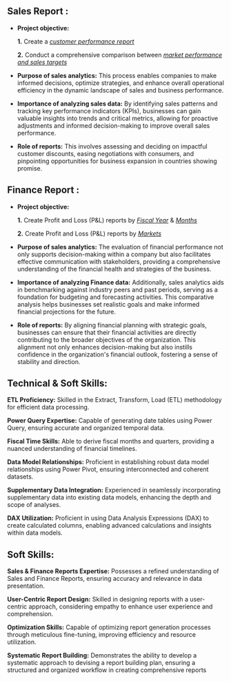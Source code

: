 ## Sales Report :

- **Project objective:** 

  **1.** Create a _[customer performance report](https://github.com/Anilkumar61134/Excel-Sales-Analytics/blob/main/Customer%20net%20sales%20performence.pdf)_

  **2.** Conduct a comprehensive comparison between _[market performance and sales targets](https://github.com/Anilkumar61134/Excel-Sales-Analytics/blob/main/Market%20performence%20vs%20target.pdf)_

- **Purpose of sales analytics:** This process enables companies to make informed decisions, optimize strategies, and enhance overall operational efficiency in the dynamic landscape of sales and business performance.

- **Importance of analyzing sales data:** By identifying sales patterns and tracking key performance indicators (KPIs), businesses can gain valuable insights into trends and critical metrics, allowing for proactive adjustments and informed decision-making to improve overall sales performance.

- **Role of reports:** This involves assessing and deciding on impactful customer discounts, easing negotiations with consumers, and pinpointing opportunities for business expansion in countries showing promise.

## Finance Report :

- **Project objective:**

   **1.** Create Profit and Loss (P&L) reports by _[Fiscal Year](https://github.com/Anilkumar61134/Excel-Sales-Analytics/blob/main/p%20%26%20l%20%20fiscal%20year.pdf)_ & _[Months](https://github.com/Anilkumar61134/Excel-Sales-Analytics/blob/main/p%20%26%20l%20%20fiscal%20month.pdf)_

    **2.** Create Profit and Loss (P&L) reports by _[Markets](https://github.com/Anilkumar61134/Excel-Sales-Analytics/blob/main/p%20%26%20l%20for%20markets.pdf)_

- **Purpose of sales analytics:** The evaluation of financial performance not only supports decision-making within a company but also facilitates effective communication with stakeholders, providing a comprehensive understanding of the financial health and strategies of the business.

- **Importance of analyzing Finance data:** Additionally, sales analytics aids in benchmarking against industry peers and past periods, serving as a foundation for budgeting and forecasting activities. This comparative analysis helps businesses set realistic goals and make informed financial projections for the future.

- **Role of reports:** By aligning financial planning with strategic goals, businesses can ensure that their financial activities are directly contributing to the broader objectives of the organization. This alignment not only enhances decision-making but also instills confidence in the organization's financial outlook, fostering a sense of stability and direction.

## Technical & Soft Skills:
**ETL Proficiency:** Skilled in the Extract, Transform, Load (ETL) methodology for efficient data processing.

**Power Query Expertise:** Capable of generating date tables using Power Query, ensuring accurate and organized temporal data.

**Fiscal Time Skills:** Able to derive fiscal months and quarters, providing a nuanced understanding of financial timelines.

**Data Model Relationships:** Proficient in establishing robust data model relationships using Power Pivot, ensuring interconnected and coherent datasets.

**Supplementary Data Integration:** Experienced in seamlessly incorporating supplementary data into existing data models, enhancing the depth and scope of analyses.

**DAX Utilization:** Proficient in using Data Analysis Expressions (DAX) to create calculated columns, enabling advanced calculations and insights within data models.

## Soft Skills:
**Sales & Finance Reports Expertise:** Possesses a refined understanding of Sales and Finance Reports, ensuring accuracy and relevance in data presentation.

**User-Centric Report Design:** Skilled in designing reports with a user-centric approach, considering empathy to enhance user experience and comprehension.

**Optimization Skills:** Capable of optimizing report generation processes through meticulous fine-tuning, improving efficiency and resource utilization.

**Systematic Report Building:** Demonstrates the ability to develop a systematic approach to devising a report building plan, ensuring a structured and organized workflow in creating comprehensive reports
